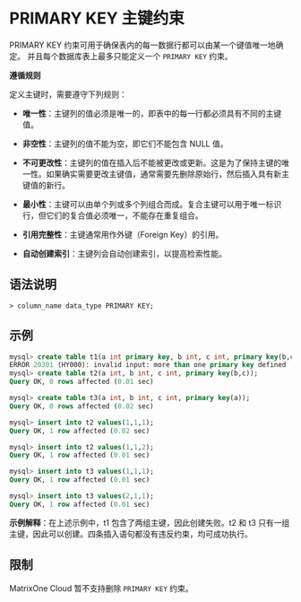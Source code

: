 # PRIMARY KEY 主键约束

PRIMARY KEY 约束可用于确保表内的每一数据行都可以由某一个键值唯一地确定。
并且每个数据库表上最多只能定义一个 `PRIMARY KEY` 约束。

**遵循规则**

定义主键时，需要遵守下列规则：

- **唯一性**：主键列的值必须是唯一的，即表中的每一行都必须具有不同的主键值。

- **非空性**：主键列的值不能为空，即它们不能包含 NULL 值。

- **不可更改性**：主键列的值在插入后不能被更改或更新。这是为了保持主键的唯一性。如果确实需要更改主键值，通常需要先删除原始行，然后插入具有新主键值的新行。

- **最小性**：主键可以由单个列或多个列组合而成。复合主键可以用于唯一标识行，但它们的复合值必须唯一，不能存在重复组合。

- **引用完整性**：主键通常用作外键（Foreign Key）的引用。

- **自动创建索引**：主键列会自动创建索引，以提高检索性能。

## 语法说明

```
> column_name data_type PRIMARY KEY;
```

## 示例

```sql
mysql> create table t1(a int primary key, b int, c int, primary key(b,c));
ERROR 20301 (HY000): invalid input: more than one primary key defined
mysql> create table t2(a int, b int, c int, primary key(b,c));
Query OK, 0 rows affected (0.01 sec)

mysql> create table t3(a int, b int, c int, primary key(a));
Query OK, 0 rows affected (0.02 sec)

mysql> insert into t2 values(1,1,1);
Query OK, 1 row affected (0.02 sec)

mysql> insert into t2 values(1,1,2);
Query OK, 1 row affected (0.01 sec)

mysql> insert into t3 values(1,1,1);
Query OK, 1 row affected (0.01 sec)

mysql> insert into t3 values(2,1,1);
Query OK, 1 row affected (0.01 sec)
```

**示例解释**：在上述示例中，t1 包含了两组主键，因此创建失败。t2 和 t3 只有一组主键，因此可以创建。四条插入语句都没有违反约束，均可成功执行。

## 限制

MatrixOne Cloud 暂不支持删除 `PRIMARY KEY` 约束。
